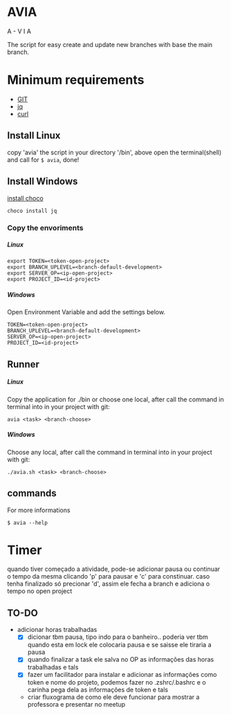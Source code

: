 # AVIA

A - 
V
I
A

The script for easy create and update new branches with base the main branch.

# Minimum requirements 
- [GIT](https://git-scm.com/book/en/v2/Getting-Started-Installing-Git)
- [jq](https://stedolan.github.io/jq/download/)
- [curl](https://curl.haxx.se)

## Install Linux


copy 'avia' the script in your directory '/bin', above open the terminal(shell) and
call for ```$ avia```, done!

## Install Windows

[install choco](https://chocolatey.org/install)

`choco install jq`

### Copy the envoriments

##### Linux
```
export TOKEN=<token-open-project>
export BRANCH_UPLEVEL=<branch-default-development>
export SERVER_OP=<ip-open-project>
export PROJECT_ID=<id-project>
```

##### Windows

Open Environment Variable and add the settings below.
```
TOKEN=<token-open-project>
BRANCH_UPLEVEL=<branch-default-development>
SERVER_OP=<ip-open-project>
PROJECT_ID=<id-project>
```

## Runner

##### Linux

Copy the application for ./bin or choose one local, after call the command in terminal into in your project with git:

```avia <task> <branch-choose>```

##### Windows

Choose any local, after call the command in terminal into in your project with git:

```./avia.sh <task> <branch-choose>```
## commands

For more informations

```
$ avia --help
```

# Timer

quando tiver começado a atividade, pode-se adicionar pausa ou continuar o tempo da mesma clicando 'p' para pausar e 'c' para constinuar. caso tenha finalizado só precionar 'd', assim ele fecha a branch e adiciona o tempo no open project

## TO-DO

- adicionar horas trabalhadas
  - [x] dicionar tbm pausa, tipo indo para o banheiro.. poderia ver tbm quando esta em lock ele colocaria pausa e se saisse ele tiraria a pausa
  - [x] quando finalizar a task ele salva no OP as informações das horas trabalhadas e tals
  - [x] fazer um facilitador para instalar e adicionar as informações como token e nome do projeto, podemos fazer no .zshrc/.bashrc e o carinha pega dela as informações de token e tals
  - criar fluxograma de como ele deve funcionar para mostrar a professora e presentar no meetup
